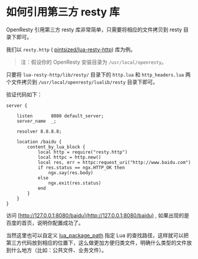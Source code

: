 # 如何引用第三方 resty 库

OpenResty 引用第三方 resty 库非常简单，只需要将相应的文件拷贝到 resty 目录下即可。

我们以 `resty.http` ( [pintsized/lua-resty-http](https://github.com/pintsized/lua-resty-http)) 库为例。

> 注：假设你的 OpenResty 安装目录为 `/usr/local/openresty`。

只要将 `lua-resty-http/lib/resty/` 目录下的 `http.lua` 和 `http_headers.lua` 两个文件拷贝到 `/usr/local/openresty/lualib/resty` 目录下即可。

验证代码如下：

```nginx
server {

    listen       8080 default_server;
    server_name  _;

    resolver 8.8.8.8;

    location /baidu {
        content_by_lua_block {
            local http = require("resty.http")
            local httpc = http.new()
            local res, err = httpc:request_uri("http://www.baidu.com")
            if res.status == ngx.HTTP_OK then
                ngx.say(res.body)
            else
                ngx.exit(res.status)
            end
        }
    }
}
```

访问 [http://127.0.0.1:8080/baidu](http://127.0.0.1:8080/baidu) , 如果出现的是百度的首页，说明你配置成功了。

当然这里也可以自定义 [lua_package_path](https://github.com/iresty/nginx-lua-module-zh-wiki#lua_package_path) 指定 Lua 的查找路径，这样就可以把第三方代码放到相应的位置下，这么做更加方便归类文件，明确什么类型的文件放到什么地方（比如：公共文件、业务文件）。

